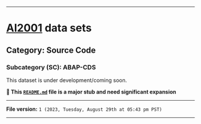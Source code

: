 
***

# [AI2001](https://github.com/seanpm2001/AI2001/) data sets

## Category: Source Code

### Subcategory (SC): ABAP-CDS

This dataset is under development/coming soon.

**🌱️ This [`README.md`](/README.md) file is a major stub and need significant expansion**

***

**File version:** `1 (2023, Tuesday, August 29th at 05:43 pm PST)`

***
